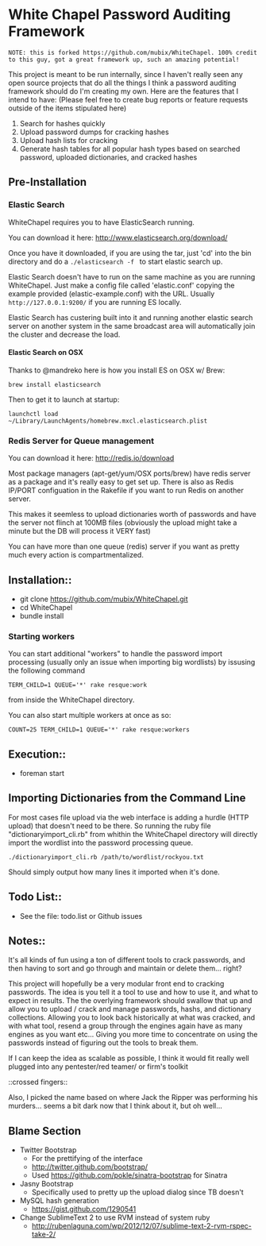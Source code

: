 # White Chapel Password Auditing Framework

```
NOTE: this is forked https://github.com/mubix/WhiteChapel. 100% credit to this guy, got a great framework up, such an amazing potential!
```

This project is meant to be run internally, since I haven't
really seen any open source projects that do all the things
I think a password auditing framework should do I'm creating
my own. Here are the features that I intend to have:
(Please feel free to create bug reports or feature requests
outside of the items stipulated here)

1. Search for hashes quickly
2. Upload password dumps for cracking hashes
3. Upload hash lists for cracking
4. Generate hash tables for all popular hash types based on
searched password, uploaded dictionaries, and cracked hashes

## Pre-Installation

### Elastic Search

WhiteChapel requires you to have ElasticSearch running.

You can download it here: http://www.elasticsearch.org/download/

Once you have it downloaded, if you are using the tar, just 'cd'
into the bin directory and do a ```./elasticsearch -f ``` to start
elastic search up.

Elastic Search doesn't have to run on the same machine as you
are running WhiteChapel. Just make a config file called 'elastic.conf'
copying the example provided (elastic-example.conf) with the URL.
Usually ```http://127.0.0.1:9200/``` if you are running ES locally.

Elastic Search has custering built into it and running another
elastic search server on another system in the same broadcast area
will automatically join the cluster and decrease the load.

#### Elastic Search on OSX

Thanks to @mandreko here is how you install ES on OSX w/ Brew:
```
brew install elasticsearch
```
Then to get it to launch at startup:
```
launchctl load ~/Library/LaunchAgents/homebrew.mxcl.elasticsearch.plist
```

### Redis Server for Queue management

You can download it here: http://redis.io/download

Most package managers (apt-get/yum/OSX ports/brew) have redis server
as a package and it's really easy to get set up. There is also
as Redis IP/PORT configuation in the Rakefile if you want to run
Redis on another server.

This makes it seemless to upload dictionaries worth
of passwords and have the server not flinch at 100MB files
(obviously the upload might take a minute but the DB will
process it VERY fast)

You can have more than one queue (redis) server if you want
as pretty much every action is compartmentalized.


## Installation::

* git clone https://github.com/mubix/WhiteChapel.git
* cd WhiteChapel
* bundle install

### Starting workers

You can start additional "workers" to handle the password
import processing (usually only an issue when importing big wordlists)
by issusing the following command
```
TERM_CHILD=1 QUEUE='*' rake resque:work
```
from inside the WhiteChapel directory.

You can also start multiple workers at once as so:
```
COUNT=25 TERM_CHILD=1 QUEUE='*' rake resque:workers
```

## Execution::

* foreman start


## Importing Dictionaries from the Command Line

For most cases file upload via the web interface is adding
a hurdle (HTTP upload) that doesn't need to be there. So
running the ruby file "dictionaryimport_cli.rb" from whithin
the WhiteChapel directory will directly import the wordlist into
the password processing queue.
```
./dictionaryimport_cli.rb /path/to/wordlist/rockyou.txt
```
Should simply output how many lines it imported when it's done.

## Todo List::

* See the file: todo.list or Github issues

## Notes::

It's all kinds of fun using a ton of different tools
to crack passwords, and then having to sort and go through
and maintain or delete them... right?

This project will hopefully be a very modular front
end to cracking passwords. The idea is you tell it a tool
to use and how to use it, and what to expect in results.
The the overlying framework should swallow that up
and allow you to upload / crack and manage passwords,
hashs, and dictionary collections. Allowing you to
look back historically at what was cracked, and with
what tool, resend a group through the engines again
have as many engines as you want etc... Giving you
more time to concentrate on using the passwords instead
of figuring out the tools to break them.

If I can keep the idea as scalable as possible, I
think it would fit really well plugged into any
pentester/red teamer/ or firm's toolkit

::crossed fingers::

Also, I picked the name based on where Jack the Ripper
was performing his murders... seems a bit dark now
that I think about it, but oh well...

## Blame Section

* Twitter Bootstrap
  * For the prettifying of the interface
  * http://twitter.github.com/bootstrap/
  * Used https://github.com/pokle/sinatra-bootstrap for Sinatra
* Jasny Bootstrap
  * Specifically used to pretty up the upload dialog since TB doesn't
* MySQL hash generation
  * https://gist.github.com/1290541
* Change SublimeText 2 to use RVM instead of system ruby
  * http://rubenlaguna.com/wp/2012/12/07/sublime-text-2-rvm-rspec-take-2/
